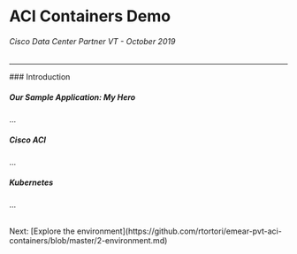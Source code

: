# ACI Containers Demo
###### Cisco Data Center Partner VT - October 2019
<hr>
### Introduction

##### Our Sample Application: My Hero

...

##### Cisco ACI

...

##### Kubernetes

...

<br>
Next: [Explore the environment](https://github.com/rtortori/emear-pvt-aci-containers/blob/master/2-environment.md)

